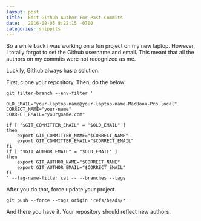 ```yaml
---
layout: post
title:  Edit Github Author For Past Commits
date:   2016-08-05 8:22:15 -0700
categories: snippits
---
```


So a while back I was working on a fun project on my new laptop. However, I totally forgot to set the Github username and email. This meant that all the authors on my commits were not recognized as me. 

Luckily, Github always has a solution.

First, clone your repository. Then, do the below.

```
git filter-branch --env-filter '

OLD_EMAIL="your-laptop-name@your-laptop-name-MacBook-Pro.local"
CORRECT_NAME="your-name"
CORRECT_EMAIL="your@name.com"

if [ "$GIT_COMMITTER_EMAIL" = "$OLD_EMAIL" ]
then
	export GIT_COMMITTER_NAME="$CORRECT_NAME"
    export GIT_COMMITTER_EMAIL="$CORRECT_EMAIL"
fi
if [ "$GIT_AUTHOR_EMAIL" = "$OLD_EMAIL" ]
then
	export GIT_AUTHOR_NAME="$CORRECT_NAME"
	export GIT_AUTHOR_EMAIL="$CORRECT_EMAIL"
fi
' --tag-name-filter cat -- --branches --tags
```

After you do that, force update your project.

```
git push --force --tags origin 'refs/heads/*'
```

And there you have it. Your repository should reflect new authors.
